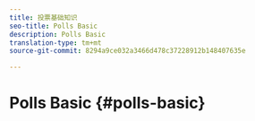 ```yaml
---
title: 投票基础知识
seo-title: Polls Basic
description: Polls Basic
translation-type: tm+mt
source-git-commit: 8294a9ce032a3466d478c37228912b148407635e

---
```



# Polls Basic {#polls-basic}
